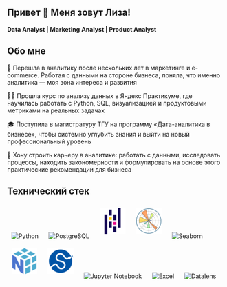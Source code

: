## Привет 👋 Меня зовут Лиза!
**Data Analyst  |  Marketing Analyst  |  Product Analyst** 

## Обо мне
🧭 Перешла в аналитику после нескольких лет в маркетинге и e-commerce. Работая с данными на стороне бизнеса, поняла, что именно аналитика — моя зона интереса и развития

🧑‍💻 Прошла курс по анализу данных в Яндекс Практикуме, где научилась работать с Python, SQL, визуализацией и продуктовыми метриками на реальных задачах

🎓 Поступила в магистратуру ТГУ на программу «Дата-аналитика в бизнесе», чтобы системно углубить знания и выйти на новый профессиональный уровень

🚀 Хочу строить карьеру в аналитике: работать с данными, исследовать процессы, находить закономерности и формулировать на основе этого практические рекомендации для бизнеса

## Технический стек
<div>  
<img style="margin: 10px" src="https://profilinator.rishav.dev/skills-assets/python-original.svg" alt="Python" height="60" width="60" />
<img style="margin: 10px" src="https://profilinator.rishav.dev/skills-assets/postgresql-original-wordmark.svg" alt="PostgreSQL" height="60" width="60" />
<img style="margin: 10px" src="https://raw.githubusercontent.com/devicons/devicon/master/icons/pandas/pandas-original.svg" alt="Pandas" height="60" width="60" />
<img style="margin: 10px" src="https://raw.githubusercontent.com/devicons/devicon/master/icons/matplotlib/matplotlib-original.svg" alt="Matplotlib" height="60" width="60" />
<img style="margin: 10px" src="https://worldvectorlogo.com/logos/seaborn-1.svg" alt="Seaborn" height="60" width="60" />
<img style="margin: 10px" src="https://raw.githubusercontent.com/devicons/devicon/master/icons/numpy/numpy-original.svg" alt="Numpy" height="60" width="60" />
<img style="margin: 10px" src="https://raw.githubusercontent.com/scipy/scipy/main/doc/source/_static/logo.svg" alt="Scipy" height="60" width="60" />
<img style="margin: 10px" src="https://i.postimg.cc/vBTMHxvM/jupyter.jpg" alt="Jupyter Notebook" height="60" width="60" />
<img style="margin: 10px" src="https://i.postimg.cc/8cwCngwP/1992917f382f70752f1327c6f10e0a7a.png" alt="Excel" height="60" width="60" />
<img style="margin: 10px" src="https://storage.yandexcloud.net/datalens-promo-prod/assets/logo-dark-new.svg" alt="Datalens" />
</div> 







